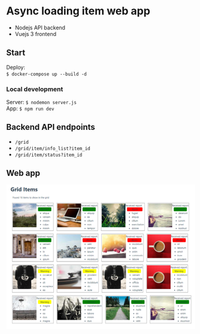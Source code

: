 # Async loading item web app  

* Nodejs API backend 
* Vuejs 3 frontend  

## Start  
Deploy:  
`$ docker-compose up --build -d`  

### Local development  
Server: `$ nodemon server.js`  
App: `$ npm run dev` 

## Backend API endpoints 

* `/grid`
* `/grid/item/info_list?item_id`
* `/grid/item/status?item_id`

## Web app  
![frontend grid view](/docs/grid_screenshot.PNG "frontend")  
